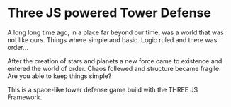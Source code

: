 Three JS powered Tower Defense
===================

A long long time ago, in a place far beyond our time, was a world that was not like ours. Things where simple and basic. Logic ruled and there was order...

After the creation of stars and planets a new force came to existence and entered the world of order. Chaos follewed and structure became fragile. Are you able to keep things simple?

This is a space-like tower defense game build with the THREE JS Framework.
